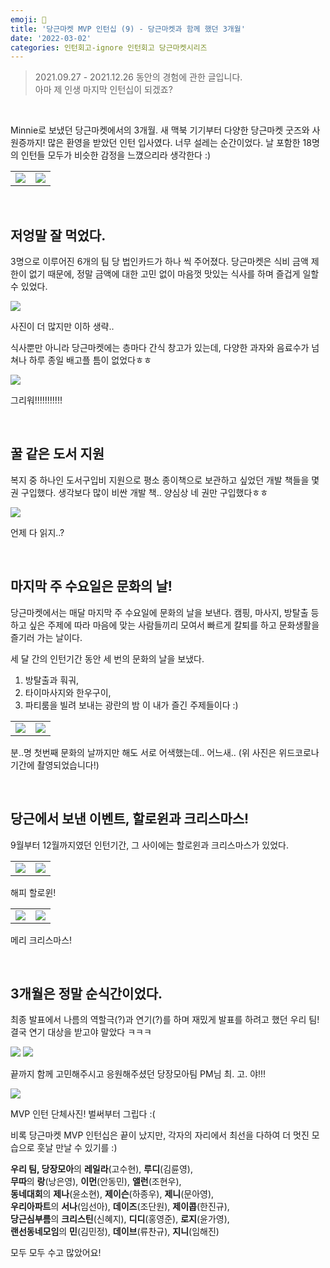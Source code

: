 ```yaml
---
emoji: 🥕
title: '당근마켓 MVP 인턴십 (9) - 당근마켓과 함께 했던 3개월'
date: '2022-03-02'
categories: 인턴회고-ignore 인턴회고 당근마켓시리즈
---
```


> 2021.09.27 - 2021.12.26 동안의 경험에 관한 글입니다.  
> 아마 제 인생 마지막 인턴십이 되겠죠?

&nbsp;

Minnie로 보냈던 당근마켓에서의 3개월. 새 맥북 기기부터 다양한 당근마켓 굿즈와 사원증까지! 많은 환영을 받았던 인턴 입사였다. 너무 설레는 순간이었다. 날 포함한 18명의 인턴들 모두가 비슷한 감정을 느꼈으리라 생각한다 :)

| | |
| - | - |
| ![](0.jpeg) | ![](1.jpeg) |

&nbsp;

## 저엉말 잘 먹었다.

3명으로 이루어진 6개의 팀 당 법인카드가 하나 씩 주어졌다. 당근마켓은 식비 금액 제한이 없기 때문에, 정말 금액에 대한 고민 없이 마음껏 맛있는 식사를 하며 즐겁게 일할 수 있었다.

![](2.jpeg)

사진이 더 많지만 이하 생략..

식사뿐만 아니라 당근마켓에는 층마다 간식 창고가 있는데,
다양한 과자와 음료수가 넘쳐나 하루 종일 배고플 틈이 없었다ㅎㅎ

![](3.jpeg)

그리워!!!!!!!!!!!

&nbsp;

## 꿀 같은 도서 지원


복지 중 하나인 도서구입비 지원으로 평소 종이책으로 보관하고 싶었던 개발 책들을 몇 권 구입했다. 생각보다 많이 비싼 개발 책.. 양심상 네 권만 구입했다ㅎㅎ

![](4.jpeg)

언제 다 읽지..?

&nbsp;

## 마지막 주 수요일은 문화의 날!

당근마켓에서는 매달 마지막 주 수요일에 문화의 날을 보낸다. 캠핑, 마사지, 방탈출 등 하고 싶은 주제에 따라 마음에 맞는 사람들끼리 모여서 빠르게 칼퇴를 하고 문화생활을 즐기러 가는 날이다.

세 달 간의 인턴기간 동안 세 번의 문화의 날을 보냈다.
1. 방탈출과 훠궈,
2. 타이마사지와 한우구이,
3. 파티룸을 빌려 보내는 광란의 밤
이 내가 즐긴 주제들이다 :)

| | |
| - | - |
| ![](5.jpeg) | ![](6.jpeg) |

분..명 첫번째 문화의 날까지만 해도 서로 어색했는데.. 어느새.. (위 사진은 위드코로나 기간에 촬영되었습니다!)

&nbsp;

## 당근에서 보낸 이벤트, 할로윈과 크리스마스!

9월부터 12월까지였던 인턴기간, 그 사이에는 할로윈과 크리스마스가 있었다.


| | |
| - | - |
| ![](7.jpeg) | ![](8.jpeg) |

해피 할로윈!

| | |
| - | - |
| ![](9.jpeg) | ![](10.jpeg) |

메리 크리스마스!

&nbsp;

## 3개월은 정말 순식간이었다.

최종 발표에서 나름의 역할극(?)과 연기(?)를 하며 재밌게 발표를 하려고 했던 우리 팀! 결국 연기 대상을 받고야 말았다 ㅋㅋㅋ

![](11.jpeg)
![](12.jpeg)

끝까지 함께 고민해주시고 응원해주셨던 당장모아팀 PM님 최. 고. 야!!!

![](13.jpeg)

MVP 인턴 단체사진! 벌써부터 그립다 :(

비록 당근마켓 MVP 인턴십은 끝이 났지만, 각자의 자리에서 최선을 다하여 더 멋진 모습으로 훗날 만날 수 있기를 :)

**우리 팀, 당장모아**의 **레일라**(고수현), **루디**(김륜영),  
**무따**의 **랑**(낭은영), **이먼**(안동민), **앨런**(조현우),  
**동네대회**의 **제나**(윤소현), **제이슨**(하종우), **제니**(문아영),  
**우리아파트**의 **서나**(임선아), **데이즈**(조단원), **제이콥**(한진규),  
**당근심부름**의 **크리스틴**(신혜지), **디디**(홍영준), **로지**(윤가영),  
**랜선동네모임**의 **민**(김민정), **데이브**(류찬규), **지니**(임해진)  

모두 모두 수고 많았어요!

```toc
```
